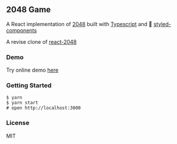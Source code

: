 ## 2048 Game

A React implementation of [2048](https://github.com/gabrielecirulli/2048) built with [Typescript](https://www.typescriptlang.org/) and 💅 [styled-components](https://styled-components.com)

A revise clone of [react-2048](https://github.com/kwrush/react-2048)

### Demo

Try online demo [here](https://2048.builetuananh.name.vn)

### Getting Started

```shell
$ yarn
$ yarn start
# open http://localhost:3000
```

### License

MIT
